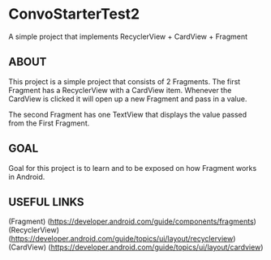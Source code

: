 # ConvoStarterTest2

A simple project that implements RecyclerView + CardView + Fragment

## ABOUT

This project is a simple project that consists of 2 Fragments. 
The first Fragment has a RecyclerView with a CardView item.
Whenever the CardView is clicked it will open up a new Fragment and pass in a value.

The second Fragment has one TextView that displays the value passed from the First Fragment.

## GOAL   

Goal for this project is to learn and to be exposed on how Fragment works in Android.


## USEFUL LINKS

(Fragment) (https://developer.android.com/guide/components/fragments)
(RecyclerView) (https://developer.android.com/guide/topics/ui/layout/recyclerview)
(CardView) (https://developer.android.com/guide/topics/ui/layout/cardview)
